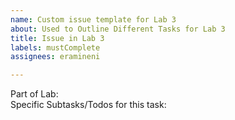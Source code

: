 ```yaml
---
name: Custom issue template for Lab 3
about: Used to Outline Different Tasks for Lab 3
title: Issue in Lab 3
labels: mustComplete
assignees: eramineni

---
```


Part of Lab: <br />
Specific Subtasks/Todos for this task:
